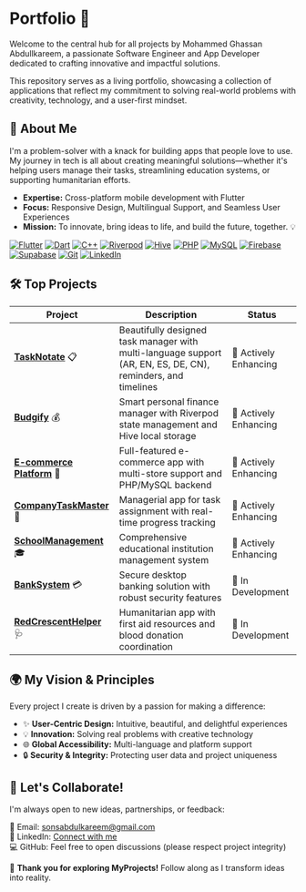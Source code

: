# Portfolio 🚀

Welcome to the central hub for all projects by Mohammed Ghassan Abdullkareem, a passionate Software Engineer and App Developer dedicated to crafting innovative and impactful solutions.

This repository serves as a living portfolio, showcasing a collection of applications that reflect my commitment to solving real-world problems with creativity, technology, and a user-first mindset.

## 🌟 About Me

I'm a problem-solver with a knack for building apps that people love to use. My journey in tech is all about creating meaningful solutions—whether it's helping users manage their tasks, streamlining education systems, or supporting humanitarian efforts.

- **Expertise:** Cross-platform mobile development with Flutter
- **Focus:** Responsive Design, Multilingual Support, and Seamless User Experiences
- **Mission:** To innovate, bring ideas to life, and build the future, together. 💡

<p align="left">
  <a href="https://flutter.dev" target="_blank"><img src="https://img.shields.io/badge/Flutter-02569B?style=for-the-badge&logo=flutter&logoColor=white" alt="Flutter"></a>
  <a href="https://dart.dev" target="_blank"><img src="https://img.shields.io/badge/Dart-0175C2?style=for-the-badge&logo=dart&logoColor=white" alt="Dart"></a>
  <a href="https://isocpp.org/" target="_blank"><img src="https://img.shields.io/badge/C++-00599C?style=for-the-badge&logo=cplusplus&logoColor=white" alt="C++"></a>
  <a href="https://riverpod.dev/" target="_blank"><img src="https://img.shields.io/badge/Riverpod-4A98E8?style=for-the-badge&logo=riverpod&logoColor=white" alt="Riverpod"></a>
  <a href="https://pub.dev/packages/hive" target="_blank"><img src="https://img.shields.io/badge/Hive-FFC107?style=for-the-badge&logo=hive&logoColor=black" alt="Hive"></a>
  <a href="https://www.php.net" target="_blank"><img src="https://img.shields.io/badge/PHP-777BB4?style=for-the-badge&logo=php&logoColor=white" alt="PHP"></a>
  <a href="https://www.mysql.com/" target="_blank"><img src="https://img.shields.io/badge/MySQL-4479A1?style=for-the-badge&logo=mysql&logoColor=white" alt="MySQL"></a>
  <a href="https://firebase.google.com/" target="_blank"><img src="https://img.shields.io/badge/Firebase-FFCA28?style=for-the-badge&logo=firebase&logoColor=black" alt="Firebase"></a>
  <a href="https://supabase.io" target="_blank"><img src="https://img.shields.io/badge/Supabase-3FCF8E?style=for-the-badge&logo=supabase&logoColor=white" alt="Supabase"></a>
  <a href="https://git-scm.com/" target="_blank"><img src="https://img.shields.io/badge/GIT-E44C30?style=for-the-badge&logo=git&logoColor=white" alt="Git"></a>
  <a href="https://www.linkedin.com/in/mohammed-abdullkareem-02a965330" target="_blank"><img src="https://img.shields.io/badge/LinkedIn-0077B5?style=for-the-badge&logo=linkedin&logoColor=white" alt="LinkedIn"></a>
</p>

## 🛠️ Top Projects

| Project | Description | Status |
|---------|------------|--------|
| **[TaskNotate](link-to-repo)** 📋 | Beautifully designed task manager with multi-language support (AR, EN, ES, DE, CN), reminders, and timelines | 🚀 Actively Enhancing |
| **[Budgify](link-to-repo)** 💰 | Smart personal finance manager with Riverpod state management and Hive local storage | 🚀 Actively Enhancing |
| **[E-commerce Platform](link-to-repo)** 🛒 | Full-featured e-commerce app with multi-store support and PHP/MySQL backend | 🚀 Actively Enhancing |
| **[CompanyTaskMaster](link-to-repo)** 🏢 | Managerial app for task assignment with real-time progress tracking | 🚀 Actively Enhancing |
| **[SchoolManagement](link-to-repo)** 🎓 | Comprehensive educational institution management system | 🚀 Actively Enhancing |
| **[BankSystem](link-to-repo)** 💳 | Secure desktop banking solution with robust security features | 🔧 In Development |
| **[RedCrescentHelper](link-to-repo)** 🩺 | Humanitarian app with first aid resources and blood donation coordination | 🔧 In Development |

## 🌍 My Vision & Principles

Every project I create is driven by a passion for making a difference:

- ✨ **User-Centric Design:** Intuitive, beautiful, and delightful experiences
- 💡 **Innovation:** Solving real problems with creative technology
- 🌐 **Global Accessibility:** Multi-language and platform support
- 🔒 **Security & Integrity:** Protecting user data and project uniqueness

## 🤝 Let's Collaborate!

I'm always open to new ideas, partnerships, or feedback:

📧 Email: [sonsabdulkareem@gmail.com](mailto:sonsabdulkareem@gmail.com)  
🔗 LinkedIn: [Connect with me](https://www.linkedin.com/in/mohammed-abdullkareem-02a965330)  
💻 GitHub: Feel free to open discussions (please respect project integrity)

🎉 **Thank you for exploring MyProjects!** Follow along as I transform ideas into reality.
